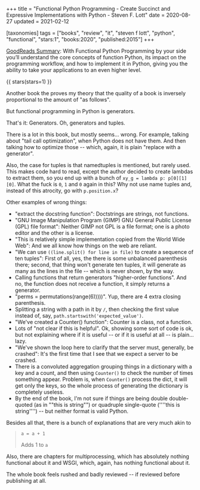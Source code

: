+++
title = "Functional Python Programming - Create Succinct and Expressive Implementations with Python - Steven F. Lott"
date = 2020-08-27
updated = 2021-02-12

[taxonomies]
tags = ["books", "review", "it", "steven f lott", "python", "functional", 
"stars:1", "books:2020", "published:2015"]
+++

[GoodReads Summary](https://www.goodreads.com/book/show/24925633-functional-python-programming---create-succinct-and-expressive-implement):
With Functional Python Programming by your side you’ll understand the core
concepts of function Python, its impact on the programming workflow, and how
to implement it in Python, giving you the ability to take your applications to
an even higher level.

<!-- more -->

{{ stars(stars=1) }}

Another book the proves my theory that the quality of a book is inversely
proportional to the amount of "as follows".

But functional programming in Python is generators. 

That's it: Generators. Oh, generators and tuples.

There is a lot in this book, but mostly seems... wrong. For example, talking
about "tail call optimization", when Python does not have them. And then
talking how to optimize those -- which, again, it is plain "replace with a
generator".

Also, the case for tuples is that namedtuples is mentioned, but rarely used.
This makes code hard to read, except the author decided to create lambdas to
extract them, so you end up with a bunch of `xy_g = lambda p: p[0][1][0]`.
What the fuck is `0`, `1` and `0` again in this? Why not use name tuples and,
instead of this atrocity, go with `p.position.x`?

Other examples of wrong things:

- "extract the docstring function": Doctstrings are strings, not functions.
- "GNU Image Manipulation Program (GIMP) GNU General Public License (GPL) file
	format": Neither GIMP not GPL is a file format; one is a photo editor and
	the other is a license.
- "This is relatively simple implementation copied from the World Wide Web":
	And we all know how things on the web are reliant.
- "We can use `((line.split() for line in file)` to create a sequence of ten
	tuples": First of all, yes, the there is some unbalanced parenthesis
	there; second, that thing won't generate ten tuples, it will generate as
	many as the lines in the file -- which is never shown, by the way.
- Calling functions that return generators "higher-order functions". And no,
	the function does not receive a function, it simply returns a generator.
- "perms = permutations(range(6)))))". Yup, there are 4 extra closing
	parenthesis.
- Splitting a string with a path in it by `/`, then checking the first value
	instead of, say, `path.startswith('expected_value')`.
- "We've created a Counter() function": Counter is a class, not a function.
- Lots of "not clear if this is helpful". Ok, showing some sort of code is ok,
	but not explaining where if it is useful -- or if it is useful at all --
	is plain... lazy.
- "We've shown the loop here to clarify that the server must, generally, be
	crashed": It's the first time that I see that we expect a server to be
	crashed.
- There is a convoluted aggregation grouping things in a dictionary with a key
	and a count, and then using `Counter()` to check the number of times
	something appear. Problem is, when `Counter()` process the dict, it will
	get only the keys, so the whole process of generating the dictionary is
	completely useless.
- By the end of the book, I'm not sure if things are being double
	double-quoted (as in ""this is string"") or quadruple single-quote
	(''''this is string'''') -- but neither format is valid Python.

Besides all that, there is a bunch of explanations that are very much akin to

> `a = a + 1`
>
> Adds 1 to `a`

Also, there are chapters for multiprocessing, which has absolutely nothing
functional about it and WSGI, which, again, has nothing functional about it.

The whole book feels rushed and badly reviewed -- if reviewed before
publishing at all.

